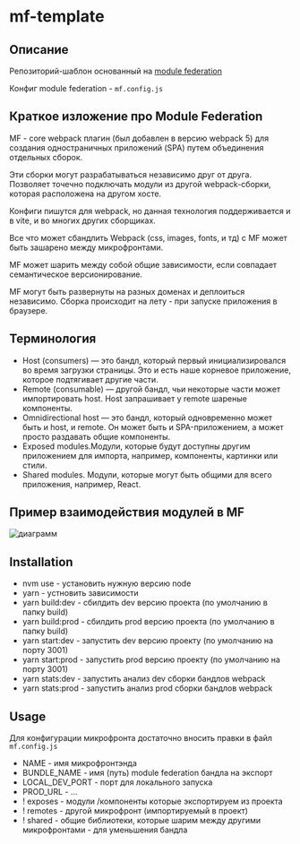 # mf-template

## Описание

Репозиторий-шаблон основанный на [module federation](https://module-federation.io/)

Конфиг module federation - `mf.config.js`

## Краткое изложение про Module Federation

MF - core webpack плагин (был добавлен в версию webpack 5) для создания одностраничных приложений (SPA) путем объединения отдельных сборок.

Эти сборки могут разрабатываться независимо друг от друга.
Позволяет точечно подключать модули из другой webpack-сборки, которая расположена на другом хосте.

Конфиги пишутся для webpack, но данная технология поддерживается и в vite, и во многих других сборщиках.

Все что может сбандлить Webpack (css, images, fonts, и тд) c MF может быть зашарено между микрофронтами.

MF может шарить между собой общие зависимости, если совпадает cемантическое версионирование.

MF могут быть развернуты на разных доменах и деплоиться независимо.
Сборка происходит на лету - при запуске приложения в браузере.

## Терминология

- Host (consumers) — это бандл, который первый инициализировался во время загрузки страницы. Это и есть наше корневое приложение, которое подтягивает другие части.
- Remote (consumable) — другой бандл, чьи некоторые части может импортировать host. Host запрашивает у remote шареные компоненты.
- Omnidirectional host — это бандл, который одновременно может быть и host, и remote. Он может быть и SPA-приложением, а может просто раздавать общие компоненты.
- Exposed modules.Модули, которые будут доступны другим приложением для импорта, например, компоненты, картинки или стили.
- Shared modules. Модули, которые могут быть общими для всего приложения, например, React.

## Пример взаимодействия модулей в MF

![диаграмм](https://media.licdn.com/dms/image/D4D12AQGtt8qKXdud7w/article-cover_image-shrink_720_1280/0/1677586047168?e=2147483647&v=beta&t=W2ylkxPfQi4mJdLbzrUorqvcl26NpCZMJ2k2CD-FOI0)

## Installation

- nvm use - установить нужную версию node
- yarn - устновить зависимости
- yarn build:dev - сбилдить dev версию проекта (по умолчанию в папку build)
- yarn build:prod - сбилдить prod версию проекта (по умолчанию в папку build)
- yarn start:dev - запустить dev версию проекту (по умолчанию на порту 3001)
- yarn start:prod - запустить prod версию проекту (по умолчанию на порту 3001)
- yarn stats:dev - запустить анализ dev сборки бандлов webpack
- yarn stats:prod - запустить анализ prod сборки бандлов webpack

## Usage

Для конфигурации микрофронта достаточно вносить правки в файл `mf.config.js`

- NAME - имя микрофронтэнда
- BUNDLE_NAME - имя (путь) module federation бандла на экспорт
- LOCAL_DEV_PORT - порт для локального запуска
- PROD_URL - ...
- ! exposes - модули /компоненты которые экспортируем из проекта
- ! remotes - другой микрофронт (импортируемый в проект)
- ! shared - общие библиотеки, которые шарим между другими микрофронтами - для уменьшения бандла
